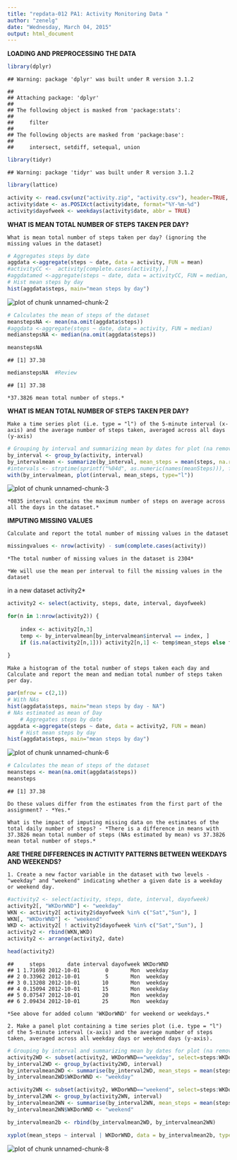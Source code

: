 ```yaml
---
title: "repdata-012 PA1: Activity Monitoring Data "
author: "zenelg"
date: "Wednesday, March 04, 2015"
output: html_document
---
```


**LOADING AND PREPROCESSING THE DATA**

```r
library(dplyr)
```

```
## Warning: package 'dplyr' was built under R version 3.1.2
```

```
## 
## Attaching package: 'dplyr'
## 
## The following object is masked from 'package:stats':
## 
##     filter
## 
## The following objects are masked from 'package:base':
## 
##     intersect, setdiff, setequal, union
```

```r
library(tidyr)
```

```
## Warning: package 'tidyr' was built under R version 3.1.2
```

```r
library(lattice)

activity <- read.csv(unz("activity.zip", "activity.csv"), header=TRUE, stringsAsFactors=FALSE)
activity$date <- as.POSIXct(activity$date, format="%Y-%m-%d")
activity$dayofweek <- weekdays(activity$date, abbr = TRUE)
```

**WHAT IS MEAN TOTAL NUMBER OF STEPS TAKEN PER DAY?**

    What is mean total number of steps taken per day? (ignoring the missing values in the dataset)
    

```r
# Aggregates steps by date
aggdata <-aggregate(steps ~ date, data = activity, FUN = mean)
#activityCC <-  activity[complete.cases(activity),]
#aggdatamed <-aggregate(steps ~ date, data = activityCC, FUN = median, na.rm=TRUE)
# Hist mean steps by day
hist(aggdata$steps, main="mean steps by day")
```

![plot of chunk unnamed-chunk-2](figure/unnamed-chunk-2.png) 

```r
# Calculates the mean of steps of the dataset
meanstepsNA <- mean(na.omit(aggdata$steps))
#aggdata <-aggregate(steps ~ date, data = activity, FUN = median)
medianstepsNA <- median(na.omit(aggdata$steps))

meanstepsNA
```

```
## [1] 37.38
```

```r
medianstepsNA  #Review
```

```
## [1] 37.38
```

    *37.3826 mean total number of steps.*
    
**WHAT IS MEAN TOTAL NUMBER OF STEPS TAKEN PER DAY?**

    Make a time series plot (i.e. type = "l") of the 5-minute interval (x-axis) and the average number of steps taken, averaged across all days (y-axis)
  

```r
# Grouping by interval and summarizing mean by dates for plot (na removed)
by_interval <- group_by(activity, interval)
by_intervalmean <- summarize(by_interval, mean_steps = mean(steps, na.rm=TRUE))
#intervals <- strptime(sprintf("%04d", as.numeric(names(meanSteps))), format="%H%M")
with(by_intervalmean, plot(interval, mean_steps, type="l"))
```

![plot of chunk unnamed-chunk-3](figure/unnamed-chunk-3.png) 

    *0835 interval contains the maximum number of steps on average across all the days in the dataset.*

**IMPUTING MISSING VALUES**

    Calculate and report the total number of missing values in the dataset 
    

```r
missingvalues <- nrow(activity) - sum(complete.cases(activity))
```

    *The total number of missing values in the dataset is 2304*
    
    *We will use the mean per interval to fill the missing values in the dataset 
in a new dataset activity2*
    

```r
activity2 <- select(activity, steps, date, interval, dayofweek)

for(n in 1:nrow(activity2)) {
    
    index <- activity2[n,3]
    temp <- by_intervalmean[by_intervalmean$interval == index, ]
    if (is.na(activity2[n,1])) activity2[n,1] <- temp$mean_steps else flag <-                 0
    
}
```

    Make a histogram of the total number of steps taken each day and Calculate and report the mean and median total number of steps taken per day. 
    

```r
par(mfrow = c(2,1))
# With NAs
hist(aggdata$steps, main="mean steps by day - NA")
# NAs estimated as mean of Day
    # Aggregates steps by date
aggdata <-aggregate(steps ~ date, data = activity2, FUN = mean)
    # Hist mean steps by day
hist(aggdata$steps, main="mean steps by day")
```

![plot of chunk unnamed-chunk-6](figure/unnamed-chunk-6.png) 

```r
# Calculates the mean of steps of the dataset
meansteps <- mean(na.omit(aggdata$steps))
meansteps
```

```
## [1] 37.38
```

    Do these values differ from the estimates from the first part of the assignment? - *Yes.*
    
    What is the impact of imputing missing data on the estimates of the total daily number of steps? - *There is a difference in means with 37.3826 mean total number of steps (NAs estimated by mean) vs 37.3826 mean total number of steps.*

**ARE THERE DIFFERENCES IN ACTIVITY PATTERNS BETWEEN WEEKDAYS AND WEEKENDS?**

    1. Create a new factor variable in the dataset with two levels - "weekday" and "weekend" indicating whether a given date is a weekday or weekend day.
    

```r
#activity2 <- select(activity, steps, date, interval, dayofweek)
activity2[, "WKDorWND"] <- "weekday"
WKN <- activity2[ activity2$dayofweek %in% c("Sat","Sun"), ]
WKN[, "WKDorWND"] <- "weekend"
WKD <- activity2[ ! activity2$dayofweek %in% c("Sat","Sun"), ]
activity2 <- rbind(WKN,WKD)
activity2 <- arrange(activity2, date)

head(activity2)
```

```
##     steps       date interval dayofweek WKDorWND
## 1 1.71698 2012-10-01        0       Mon  weekday
## 2 0.33962 2012-10-01        5       Mon  weekday
## 3 0.13208 2012-10-01       10       Mon  weekday
## 4 0.15094 2012-10-01       15       Mon  weekday
## 5 0.07547 2012-10-01       20       Mon  weekday
## 6 2.09434 2012-10-01       25       Mon  weekday
```

    *See above for added column 'WKDorWND' for weekend or weekdays.*

    2. Make a panel plot containing a time series plot (i.e. type = "l") of the 5-minute interval (x-axis) and the average number of steps taken, averaged across all weekday days or weekend days (y-axis). 


```r
# Grouping by interval and summarizing mean by dates for plot (na removed)
activity2WD <- subset(activity2, WKDorWND=="weekday", select=steps:WKDorWND) 
by_interval2WD <- group_by(activity2WD, interval)
by_intervalmean2WD <- summarise(by_interval2WD, mean_steps = mean(steps, na.rm=TRUE))
by_intervalmean2WD$WKDorWND <- "weekday"

activity2WN <- subset(activity2, WKDorWND=="weekend", select=steps:WKDorWND) 
by_interval2WN <- group_by(activity2WN, interval)
by_intervalmean2WN <- summarise(by_interval2WN, mean_steps = mean(steps, na.rm=TRUE))
by_intervalmean2WN$WKDorWND <- "weekend"

by_intervalmean2b <- rbind(by_intervalmean2WD, by_intervalmean2WN)

xyplot(mean_steps ~ interval | WKDorWND, data = by_intervalmean2b, type='l',layout = c(1, 2))   
```

![plot of chunk unnamed-chunk-8](figure/unnamed-chunk-8.png) 

